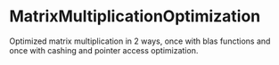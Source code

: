 # MatrixMultiplicationOptimization
Optimized matrix multiplication in 2 ways, once with blas functions and once with cashing and pointer access optimization.
